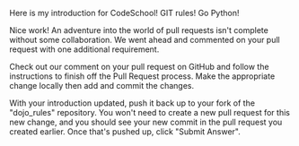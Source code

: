 Here is my introduction for CodeSchool!
GIT rules!
Go Python!



Nice work! An adventure into the world of pull requests isn't complete without some collaboration. We went ahead and commented on your pull request with one additional requirement.

Check out our comment on your pull request on GitHub and follow the instructions to finish off the Pull Request process. Make the appropriate change locally then add and commit the changes.

With your introduction updated, push it back up to your fork of the "dojo_rules" repository. You won't need to create a new pull request for this new change, and you should see your new commit in the pull request you created earlier. Once that's pushed up, click "Submit Answer".
